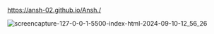 https://ansh-02.github.io/Ansh./


![screencapture-127-0-0-1-5500-index-html-2024-09-10-12_56_26](https://github.com/user-attachments/assets/16d7d6c8-542a-47b9-bfb6-10d308e5f33b)
